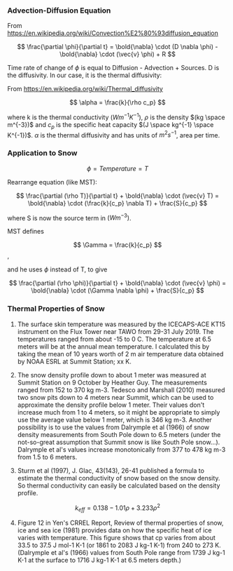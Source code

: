 ### Advection-Diffusion Equation

From https://en.wikipedia.org/wiki/Convection%E2%80%93diffusion_equation


$$ \frac{\partial \phi}{\partial t} = \bold{\nabla} \cdot (D \nabla \phi) - \bold{\nabla} \cdot (\vec{v} \phi) + R $$

Time rate of change of $\phi$ is equal to Diffusion - Advection + Sources. D is the diffusivity. In our case, it is the thermal diffusivity:

From https://en.wikipedia.org/wiki/Thermal_diffusivity

$$ \alpha = \frac{k}{\rho c_p} $$

where k is the thermal conductivity $(W m^{-1} K^{-1})$, $\rho$ is the density $(kg \space m^{-3})$ and $c_p$ is the specific heat capacity $(J \space kg^{-1} \space K^{-1})$. $\alpha$ is the thermal diffusivity and has units of $m^2 s^{-1}$, area per time.

### Application to Snow

$$ \phi = Temperature = T $$

Rearrange equation (like MST):

$$ \frac{\partial (\rho T)}{\partial t} + \bold{\nabla} \cdot (\vec{v} T) = \bold{\nabla} \cdot (\frac{k}{c_p} \nabla T) + \frac{S}{c_p} $$

where S is now the source term in $(W m^{-3})$.

MST defines

$$ \Gamma = \frac{k}{c_p} $$,

and he uses $\phi$ instead of T, to give

$$ \frac{\partial (\rho \phi)}{\partial t} + \bold{\nabla} \cdot (\vec{v} \phi) = \bold{\nabla} \cdot (\Gamma \nabla \phi) + \frac{S}{c_p} $$


### Thermal Properties of Snow

1. The surface skin temperature was measured by the ICECAPS-ACE KT15 instrument on the Flux Tower near TAWO from 29-31 July 2019. The temperatures ranged from about -15 to 0 C. The temperature at 6.5 meters will be at the annual mean temperature. I calculated this by taking the mean of 10 years worth of 2 m air temperature data obtained by NOAA ESRL at Summit Station; xx K.

2. The snow density profile down to about 1 meter was measured at Summit Station on 9 October by Heather Guy. The measurements ranged from 152 to 370 kg m-3. Tedesco and Marshall (2010) measured two snow pits down to 4 meters near Summit, which can be used to approximate the density profile below 1 meter. Their values don't increase much from 1 to 4 meters, so it might be appropriate to simply use the average value below 1 meter, which is 346 kg m-3. Another possibility is to use the values from Dalrymple et al (1966) of snow density measurements from South Pole down to 6.5 meters (under the not-so-great assumption that Summit snow is like South Pole snow...). Dalrymple et al's values increase monotonically from 377 to 478 kg m-3 from 1.5 to 6 meters.
   
3. Sturm et al (1997), J. Glac, 43(143), 26-41 published a formula to estimate the thermal conductivity of snow based on the snow density. So thermal conductivity can easily be calculated based on the density profile.

$$k_{eff} = 0.138 - 1.01 \rho + 3.233 \rho^2$$

4. Figure 12 in Yen's CRREL Report, Review of thermal properties of snow, ice and sea ice (1981) provides data on how the specific heat of ice varies with temperature. This figure shows that cp varies from about 33.5 to 37.5 J mol-1 K-1 (or 1861 to 2083 J kg-1 K-1) from 240 to 273 K. (Dalrymple et al's (1966) values from South Pole range from 1739 J kg-1 K-1 at the surface to 1716 J kg-1 K-1 at 6.5 meters depth.)